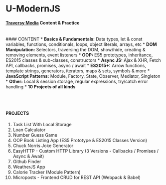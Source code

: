 # U-ModernJS
#### [Traversy Media] Content &amp; Practice
<br>
#### CONTENT
* <strong>Basics & Fundamentals:</strong> Data types, let & const variables, functions, conditionals, loops, object literals, arrays, etc
* <strong>DOM Manipulation:</strong> Selectors, traversing the DOM, show/hide, creating & removing elements, event listeners
* <strong>OOP:</strong> ES5 prototypes, inheritance, ES2015 classes & sub-classes, constructors
* <strong>Async JS:</strong> Ajax & XHR, Fetch API, callbacks, promises, async / await
* <strong>ES2015+:</strong> Arrow functions, template strings, generators, iterators, maps & sets, symbols & more
* <strong>JavaScript Patterns:</strong> Module, Factory, State, Observer, Mediator, Singleton
* <strong>Other:</strong> Local & session storage, regular expressions, try/catch error handling
* <strong>10 Projects of all kinds</strong>

<br><br>

#### PROJECTS
1. Task List With Local Storage
2. Loan Calculator
3. Number Guess Game
4. OOP Book Listing App (ES5 Prototype & ES2015 Classes Version)
5. Chuck Norris Joke Generator
6. EasyHTTP - Custom HTTP Library (3 Versions - Callbacks / Promises / Async & Await)
7. Github Finder
8. WeatherJS App
9. Calorie Tracker (Module Pattern)
10. Microposts - Frontend CRUD for REST API (Webpack & Babel)



[Traversy Media]: https://www.udemy.com/modern-javascript-from-the-beginning/